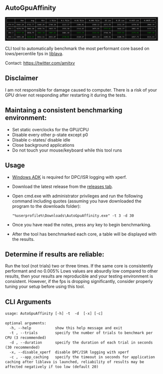 ## AutoGpuAffinity

<img src="./img/exampleoutput.png" width="1000"> 

CLI tool to automatically benchmark the most performant core based on lows/percentile fps in [liblava](https://github.com/liblava/liblava).

Contact: https://twitter.com/amitxv



## Disclaimer
I am not responsible for damage caused to computer. There is a risk of your GPU driver not responding after restarting it during the tests.

## Maintaing a consistent benchmarking environment:

 - Set static overclocks for the GPU/CPU
 - Disable every other p-state except p0
 - Disable c-states/ disable idle
 - Close background applications
 - Do not touch your mouse/keyboard while this tool runs

## Usage

- [Windows ADK](https://docs.microsoft.com/en-us/windows-hardware/get-started/adk-install) is required for DPC/ISR logging with xperf.

- Download the latest release from the [releases tab](https://github.com/amitxv/AutoGpuAffinity/releases).

- Open cmd.exe with administrator privileges and run the following command including quotes (assuming you have downloaded the program to the downloads folder):

    ```
    "%userprofile%\Downloads\AutoGpuAffinity.exe" -t 3 -d 30
    ```

- Once you have read the notes, press any key to begin benchmarking.

- After the tool has benchmarked each core, a table will be displayed with the results.

## Determine if results are reliable:

Run the tool (not trials) two or three times. If the same core is consistently performant and no 0.005% Lows values are absurdly low compared to other results, then your results are reproducible and your testing environment is consistent. However, if the fps is dropping significantly, consider properly tuning your setup before using this tool.

## CLI Arguments
````
usage: AutoGpuAffinity [-h] -t  -d  [-x] [-c]

optional arguments:
  -h, --help           show this help message and exit
  -t , --trials        specify the number of trials to benchmark per CPU (3 recommended)
  -d , --duration      specify the duration of each trial in seconds (30 recommended)
  -x, --disable_xperf  disable DPC/ISR logging with xperf
  -c , --app_caching   specify the timeout in seconds for application caching after liblava is launched, reliability of results may be affected negatively if too low (default 20)
````